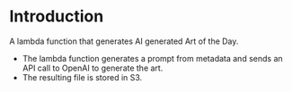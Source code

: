 # Introduction

A lambda function that generates AI generated Art of the Day.
* The lambda function generates a prompt from metadata and sends an API call to
  OpenAI to generate the art.
* The resulting file is stored in S3.
